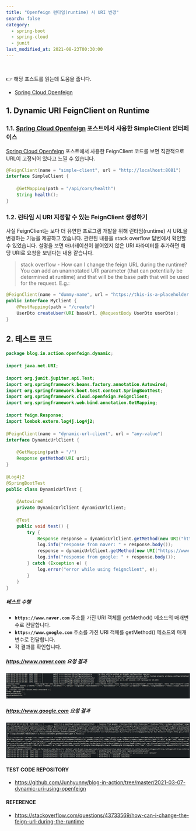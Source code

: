 ```yaml
---
title: "Openfeign 런타임(runtime) 시 URI 변경"
search: false
category:
  - spring-boot
  - spring-cloud
  - junit
last_modified_at: 2021-08-23T00:30:00
---
```


<br>

👉 해당 포스트를 읽는데 도움을 줍니다.
- [Spring Cloud Openfeign][openfeign-link]

## 1. Dynamic URI FeignClient on Runtime

### 1.1. [Spring Cloud Openfeign][openfeign-link] 포스트에서 사용한 SimpleClient 인터페이스
[Spring Cloud Openfeign][openfeign-link] 포스트에서 사용한 FeignClient 코드를 보면 직관적으로 URL이 고정되어 있다고 느낄 수 있습니다. 

```java
@FeignClient(name = "simple-client", url = "http://localhost:8081")
interface SimpleClient {

    @GetMapping(path = "/api/cors/health")
    String health();
}
```

### 1.2. 런타임 시 URI 지정할 수 있는 FeignClient 생성하기

사실 FeignClient는 보다 더 유연한 프로그램 개발을 위해 런타임(runtime) 시 URL을 변경하는 기능을 제공하고 있습니다. 
관련된 내용을 stack overflow 답변에서 확인할 수 있었습니다. 
설명을 보면 애너테이션이 붙어있지 않은 URI 파라미터를 추가하면 해당 URI로 요청을 보낸다는 내용 같습니다. 

> stack overflow - How can I change the feign URL during the runtime?<br>
> You can add an unannotated URI parameter (that can potentially be determined at runtime) and that will be the base path that will be used for the request. E.g.:

```java
@FeignClient(name = "dummy-name", url = "https://this-is-a-placeholder.com")
public interface MyClient {
    @PostMapping(path = "/create")
    UserDto createUser(URI baseUrl, @RequestBody UserDto userDto);
}
```

## 2. 테스트 코드

```java
package blog.in.action.openfeign.dynamic;

import java.net.URI;

import org.junit.jupiter.api.Test;
import org.springframework.beans.factory.annotation.Autowired;
import org.springframework.boot.test.context.SpringBootTest;
import org.springframework.cloud.openfeign.FeignClient;
import org.springframework.web.bind.annotation.GetMapping;

import feign.Response;
import lombok.extern.log4j.Log4j2;

@FeignClient(name = "dynamic-url-client", url = "any-value")
interface DynamicUrlClient {

    @GetMapping(path = "/")
    Response getMethod(URI uri);
}

@Log4j2
@SpringBootTest
public class DynamicUrlTest {

    @Autowired
    private DynamicUrlClient dynamicUrlClient;

    @Test
    public void test() {
        try {
            Response response = dynamicUrlClient.getMethod(new URI("https://www.naver.com"));
            log.info("response from naver: " + response.body());
            response = dynamicUrlClient.getMethod(new URI("https://www.google.com"));
            log.info("response from google: " + response.body());
        } catch (Exception e) {
            log.error("error while using feignclient", e);
        }
    }
}
```

##### 테스트 수행
- **`https://www.naver.com`** 주소를 가진 URI 객체를 getMethod() 메소드의 매개변수로 전달합니다.
- **`https://www.google.com`** 주소를 가진 URI 객체를 getMethod() 메소드의 매개변수로 전달합니다.
- 각 결과를 확인합니다.

##### https://www.naver.com 요청 결과
<p align="center"><img src="/images/dynamic-uri-using-openfeign-1.JPG"></p>

##### https://www.google.com 요청 결과
<p align="center"><img src="/images/dynamic-uri-using-openfeign-2.JPG"></p>

#### TEST CODE REPOSITORY
- <https://github.com/Junhyunny/blog-in-action/tree/master/2021-03-07-dynamic-uri-using-openfeign>

#### REFERENCE
- <https://stackoverflow.com/questions/43733569/how-can-i-change-the-feign-url-during-the-runtime>

[openfeign-link]: https://junhyunny.github.io/spring-boot/spring-cloud/spring-cloud-openfeign/